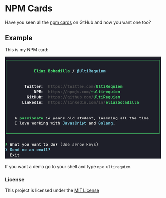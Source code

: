 # NPM Cards

Have you seen all the [npm cards](https://github.com/topics/npm-card)
on GitHub and now you want one too?

## Example

This is my NPM card:

![Screenshot](./screenshot.png)

If you want a demo go to your shell and type `npx ultirequiem`.

### License

This project is licensed under the [MIT License](./LICENSE.md)
